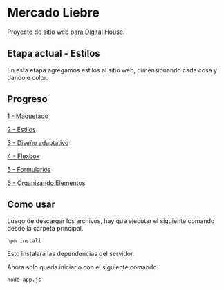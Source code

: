 # Mercado Liebre

Proyecto de sitio web para Digital House.

## Etapa actual - Estilos

En esta etapa agregamos estilos al sitio web, dimensionando cada cosa y dandole color.

## Progreso

[1 - Maquetado](https://github.com/Hexanima/MercadoLiebre-1-Maquetado)

[2 - Estilos](https://github.com/Hexanima/MercadoLiebre-2-Estilos)

[3 - Diseño adaptativo](https://github.com/Hexanima/MercadoLiebre-3-Adaptativo)

[4 - Flexbox](https://github.com/Hexanima/MercadoLiebre-4-Flexbox)

[5 - Formularios](https://github.com/Hexanima/MercadoLiebre-5-Formularios)

[6 - Organizando Elementos](https://github.com/Hexanima/MercadoLiebre-6-Organizando)

## Como usar

Luego de descargar los archivos, hay que ejecutar el siguiente comando desde la carpeta principal.

```console
npm install
```
Esto instalará las dependencias del servidor.

Ahora solo queda iniciarlo con el siguiente comando.

```console
node app.js
```
